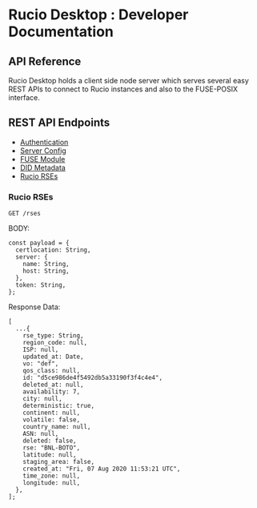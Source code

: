 # Rucio Desktop : Developer Documentation

## API Reference

Rucio Desktop holds a client side node server which serves several easy REST APIs to connect to Rucio instances and also to the FUSE-POSIX interface.

## REST API Endpoints

<!--ts-->

- [Authentication](#authentication)
- [Server Config](#server-config)
- [FUSE Module](#fuse-module)
- [DID Metadata](#did-metadata)
- [Rucio RSEs](#rucio-rses)
<!--te-->

### Rucio RSEs

```HTTPS
GET /rses
```

BODY:

```JS
const payload = {
  certlocation: String,
  server: {
    name: String,
    host: String,
  },
  token: String,
};
```

Response Data:

```JS
[
  ...{
    rse_type: String,
    region_code: null,
    ISP: null,
    updated_at: Date,
    vo: "def",
    qos_class: null,
    id: "d5ce986de4f5492db5a33190f3f4c4e4",
    deleted_at: null,
    availability: 7,
    city: null,
    deterministic: true,
    continent: null,
    volatile: false,
    country_name: null,
    ASN: null,
    deleted: false,
    rse: "BNL-BOTO",
    latitude: null,
    staging_area: false,
    created_at: "Fri, 07 Aug 2020 11:53:21 UTC",
    time_zone: null,
    longitude: null,
  },
];
```

